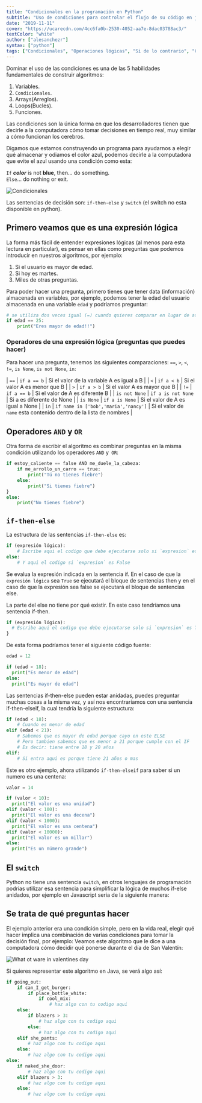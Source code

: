 ```yaml
---
title: "Condicionales en la programación en Python"
subtitle: "Uso de condiciones para controlar el flujo de su código en java"
date: "2019-11-11"
cover: "https://ucarecdn.com/4cc6fa0b-2530-4052-aa7e-8dac03788ac3/"
textColor: "white"
author: ["alesanchezr"]
syntax: ["python"]
tags: ["Condicionales", "Operaciones lógicas", "Si de lo contrario", "Condicion","Java"]
---
```


Dominar el uso de las condiciones es una de las 5 habilidades fundamentales de construir algoritmos:

1. Variables.
2. `Condicionales`.
3. Arrays(Arreglos).
4. Loops(Bucles).
5. Funciones.

Las condiciones son la única forma en que los desarrolladores tienen que decirle a la computadora cómo tomar decisiones en tiempo real, muy similar a cómo funcionan los cerebros.

Digamos que estamos construyendo un programa para ayudarnos a elegir qué almacenar y odiamos el color azul, podemos decirle a la computadora que evite el azul usando una condición como esta:
  
  
`If` ***color*** is not **blue**, then... do something.  
`Else`... do nothing or exit.
  
![Condicionales](https://ucarecdn.com/e73b673e-d744-45a7-a1ed-61a1dae49560/)

Las sentencias de decisión son: `if-then-else` y `switch` (el switch no esta disponible en python).

## Primero veamos que es una expresión lógica

La forma más fácil de entender expresiones lógicas (al menos para esta lectura en particular), es pensar en ellas como preguntas que podemos introducir en nuestros algoritmos, por ejemplo:

1. Si el usuario es mayor de edad.
2. Si hoy es martes.
3. Miles de otras preguntas.

Para poder hacer una pregunta, primero tienes que tener data (información) almacenada en variables, por ejemplo, podemos tener la edad del usuario almacenada en una variable `edad` y podriamos preguntar:

```python
# se utiliza dos veces igual (=) cuando quieres comparar en lugar de asigner el valor
if edad == 25:
    print("Eres mayor de edad!!")
```

### Operadores de una expresión lógica (preguntas que puedes hacer)

Para hacer una pregunta, tenemos las siguientes comparaciones: `==`, `>`, `<`, `!=`, `is None`, `is not None`, `in`:

| `==` | `if a == b` | Si el valor de la variable A es igual a B |
| `<` | `if a < b` | Si el valor A es menor que B |
| `>` | `if a > b` | Si el valor A es mayor que B |
| `!=` | `if a == b` | Si el valor de A es diferente B |
| `is not None` | `if a is not None` | Si a es diferente de None |
| `is None` | `if a is None` | Si el valor de A es igual a None |
| `in` | `if name in ['bob','maria','nancy']` | Si el valor de `name` esta contenido dentro de la lista de nombres  |

## Operadores `AND` y `OR`

Otra forma de escribir el algoritmo es combinar preguntas en la misma condición utilizando los operadores `AND` y` OR`:

```python
if estoy_caliente == false AND me_duele_la_cabeza:
    if me_arrollo_un_carro == true:
        print("Tú no tienes fiebre")
    else:
        print("Si tienes fiebre")
}
else:
    print("No tienes fiebre")
```


## `if-then-else`

La estructura de las sentencias `if-then-else` es:

```python
if (expresión lógica):
    # Escribe aqui el codigo que debe ejecutarse solo si `expresion` es True
else:
    # Y aqui el codigo si `expresion` es False
```

Se evalua la expresión indicada en la sentencia if. En el caso de que la `expresión lógica` sea `True` se ejecutará el bloque de sentencias then y en el caso de que la expresión sea false se ejecutará el bloque de sentencias else.

La parte del else no tiene por qué existir. En este caso tendríamos una sentencia if-then.

```python
if (expresión lógica):
  # Escribe aqui el codigo que debe ejecutarse solo si `expresion` es True
}
```

De esta forma podríamos tener el siguiente código fuente:

```python
edad = 12

if (edad < 18):
  print("Es menor de edad")
else:
  print("Es mayor de edad")
```

Las sentencias if-then-else pueden estar anidadas, puedes preguntar muchas cosas a la misma vez, y así nos encontraríamos con una sentencia if-then-elseif, la cual tendría la siguiente estructura:

```python
if (edad < 18):
    # Cuando es menor de edad
elif (edad < 21):
    # Sabemos que es mayor de edad porque cayo en este ELSE
    # Pero tambien sabemos que es menor a 21 porque cumple con el IF
    # Es decir: tiene entre 18 y 20 años
elif:
    # Si entra aqui es porque tiene 21 años o mas
```

Este es otro ejemplo, ahora utilizando `if-then-elseif` para saber si un numero es una centena:

```python
valor = 14

if (valor < 10):
  print("El valor es una unidad")
elif (valor < 100):
  print("El valor es una decena")
elif (valor < 1000):
  print("El valor es una centena")
elif (valor < 10000):
  print("El valor es un millar")
else:
  print("Es un número grande")
```

## El `switch`

Python no tiene una sentencia `switch`, en otros lenguajes de programación podrias utilizar esa sentencia para simplificar la lógica de muchos if-else anidados, por ejemplo en Javascript seria de la siguiente manera:


## Se trata de qué preguntas hacer

El ejemplo anterior era una condición simple, pero en la vida real, elegir qué hacer implica una combinación de varias condiciones para tomar la decisión final, por ejemplo: Veamos este algoritmo que le dice a una computadora cómo decidir qué ponerse durante el día de San Valentín:

![What ot ware in valentines day](https://ucarecdn.com/87f2be86-32c3-4bfc-8db4-dbd0d979e4d3/)

Si quieres representar este algoritmo en Java, se verá algo así:

```python
if going_out:
    if can_I_get_burger:
        if place_bottle_white:
            if cool_mix:
                # haz algo con tu codigo aqui
    else:
        if blazers > 3:
            # haz algo con tu codigo aqui
        else:
            # haz algo con tu codigo aqui
    elif she_pants:
        # haz algo con tu codigo aqui
    else:
        # haz algo con tu codigo aqui
else:
    if naked_she_door:
        # haz algo con tu codigo aqui
    elif blazers > 3:
        # haz algo con tu codigo aqui
    else:
        # haz algo con tu codigo aqui
```
